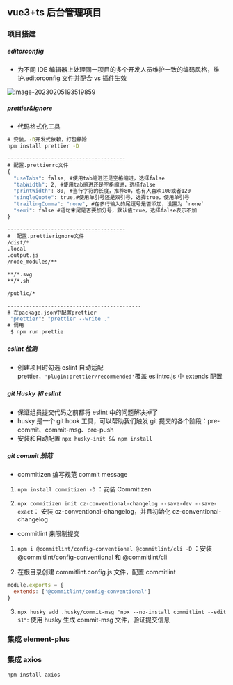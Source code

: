 ## vue3+ts 后台管理项目

### 项目搭建

##### editorconfig

- 为不同 IDE 编辑器上处理同一项目的多个开发人员维护一致的编码风格，维护.editorconfig 文件并配合 vs 插件生效

![image-20230205193519859](https://s2.loli.net/2023/02/05/LCa6SkRrcm3Ht4v.png)

##### prettier&ignore

- 代码格式化工具

```cmd
# 安装，-D开发式依赖，打包移除
npm install prettier -D

--------------------------------------
# 配置.prettierrc文件
{
  "useTabs": false, #使用tab缩进还是空格缩进，选择false
  "tabWidth": 2, #使用tab缩进还是空格缩进，选择false
  "printWidth": 80, #当行字符的长度，推荐80，也有人喜欢100或者120
  "singleQuote": true,#使用单引号还是双引号，选择true，使用单引号
  "trailingComma": "none", #在多行输入的尾逗号是否添加，设置为 `none`
  "semi": false #语句末尾是否要加分号，默认值true，选择false表示不加
}

--------------------------------------
#  配置.prettierignore文件
/dist/*
.local
.output.js
/node_modules/**

**/*.svg
**/*.sh

/public/*

-------------------------------------------
# 在package.json中配置prettier
 "prettier": "prettier --write ."
# 调用
 $ npm run prettie
```

##### eslint 检测

- 创建项目时勾选 eslint 自动适配 prettier，`'plugin:prettier/recommended'`覆盖 eslintrc.js 中 extends 配置

##### git Husky 和 eslint

- 保证组员提交代码之前都将 eslint 中的问题解决掉了
- husky 是一个 git hook 工具，可以帮助我们触发 git 提交的各个阶段：pre-commit、commit-msg、pre-push
- 安装和自动配置 `npx husky-init && npm install`

##### git commit 规范

- commitizen 编写规范 commit message

1. `npm install commitizen -D` ：安装 Commitizen

2. `npx commitizen init cz-conventional-changelog --save-dev --save-exact`： 安装 cz-conventional-changelog，并且初始化 cz-conventional-changelog

- commitlint 来限制提交

1. `npm i @commitlint/config-conventional @commitlint/cli -D` ：安装 @commitlint/config-conventional 和 @commitlint/cli

2. 在根目录创建 commitlint.config.js 文件，配置 commitlint

```js
module.exports = {
  extends: ['@commitlint/config-conventional']
}
```

3. `npx husky add .husky/commit-msg "npx --no-install commitlint --edit $1"`: 使用 husky 生成 commit-msg 文件，验证提交信息

### 集成 element-plus

### 集成 axios

`npm install axios`
